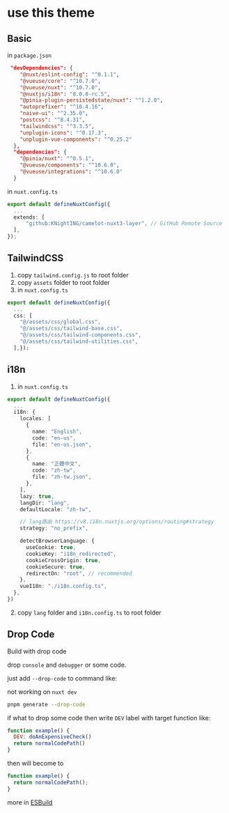 # use this theme

## Basic

in `package.json`

```json
 "devDependencies": {
    "@nuxt/eslint-config": "^0.1.1",
    "@vueuse/core": "^10.7.0",
    "@vueuse/nuxt": "^10.7.0",
    "@nuxtjs/i18n": "8.0.0-rc.5",
    "@pinia-plugin-persistedstate/nuxt": "^1.2.0",
    "autoprefixer": "^10.4.16",
    "naive-ui": "^2.35.0",
    "postcss": "^8.4.31",
    "tailwindcss": "^3.3.5",
    "unplugin-icons": "^0.17.3",
    "unplugin-vue-components": "^0.25.2"
  },
  "dependencies": {
    "@pinia/nuxt": "^0.5.1",
    "@vueuse/components": "^10.6.0",
    "@vueuse/integrations": "^10.6.0"
  }
```

in `nuxt.config.ts`

```ts
export default defineNuxtConfig({
  ...
  extends: [
      "github:KNightING/camelot-nuxt3-layer", // GitHub Remote Source
  ],
});
```

## TailwindCSS

1. copy `tailwind.config.js` to root folder
2. copy `assets` folder to root folder
3. in `nuxt.config.ts`

```ts
export default defineNuxtConfig({
  ...
  css: [
    "@/assets/css/global.css",
    "@/assets/css/tailwind-base.css",
    "@/assets/css/tailwind-components.css",
    "@/assets/css/tailwind-utilities.css",
  ],});
```

## i18n

1. in `nuxt.config.ts`

```ts
export default defineNuxtConfig({
  ...
  i18n: {
    locales: [
      {
        name: "English",
        code: "en-us",
        file: "en-us.json",
      },
      {
        name: "正體中文",
        code: "zh-tw",
        file: "zh-tw.json",
      },
    ],
    lazy: true,
    langDir: "lang",
    defaultLocale: "zh-tw",

    // lang路由 https://v8.i18n.nuxtjs.org/options/routing#strategy
    strategy: "no_prefix",

    detectBrowserLanguage: {
      useCookie: true,
      cookieKey: "i18n_redirected",
      cookieCrossOrigin: true,
      cookieSecure: true,
      redirectOn: "root", // recommended
    },
    vueI18n: "./i18n.config.ts",
  },
})
```

   2. copy `lang` folder and `i18n.config.ts` to root folder


## Drop Code

Build with drop code

drop `console` and `debugger` or some code.

just add `--drop-code` to command like:

not working on `nuxt dev`

```bash
pnpm generate --drop-code
```

if what to drop some code then write `DEV` label with target function like:

```js
function example() {
  DEV: doAnExpensiveCheck()
  return normalCodePath()
}
```

then will become to

```js
function example() {
  return normalCodePath();
}
```

more in [ESBuild](https://esbuild.github.io/api/#drop-labels)
